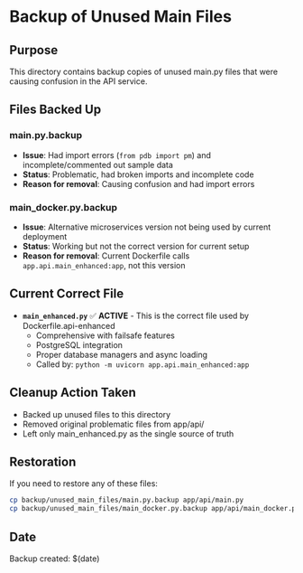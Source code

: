 # Backup of Unused Main Files

## Purpose
This directory contains backup copies of unused main.py files that were causing confusion in the API service.

## Files Backed Up

### main.py.backup
- **Issue**: Had import errors (`from pdb import pm`) and incomplete/commented out sample data
- **Status**: Problematic, had broken imports and incomplete code
- **Reason for removal**: Causing confusion and had import errors

### main_docker.py.backup  
- **Issue**: Alternative microservices version not being used by current deployment
- **Status**: Working but not the correct version for current setup
- **Reason for removal**: Current Dockerfile calls `app.api.main_enhanced:app`, not this version

## Current Correct File
- **`main_enhanced.py`** ✅ **ACTIVE** - This is the correct file used by Dockerfile.api-enhanced
  - Comprehensive with failsafe features
  - PostgreSQL integration  
  - Proper database managers and async loading
  - Called by: `python -m uvicorn app.api.main_enhanced:app`

## Cleanup Action Taken
- Backed up unused files to this directory
- Removed original problematic files from app/api/ 
- Left only main_enhanced.py as the single source of truth

## Restoration
If you need to restore any of these files:
```bash
cp backup/unused_main_files/main.py.backup app/api/main.py
cp backup/unused_main_files/main_docker.py.backup app/api/main_docker.py
```

## Date
Backup created: $(date)
